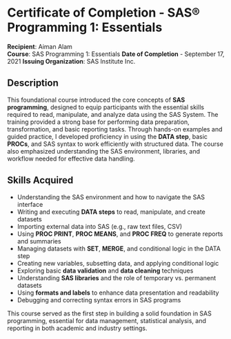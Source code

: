 # Certificate of Completion - SAS® Programming 1: Essentials

**Recipient**: Aiman Alam  
**Course**: SAS Programming 1: Essentials 
**Date of Completion** - September 17, 2021
**Issuing Organization**: SAS Institute Inc.  

## Description

This foundational course introduced the core concepts of **SAS programming**, designed to equip participants with the essential skills required to read, manipulate, and analyze data using the SAS System. The training provided a strong base for performing data preparation, transformation, and basic reporting tasks.
Through hands-on examples and guided practice, I developed proficiency in using the **DATA step**, basic **PROCs**, and SAS syntax to work efficiently with structured data. The course also emphasized understanding the SAS environment, libraries, and workflow needed for effective data handling.

## Skills Acquired

- Understanding the SAS environment and how to navigate the SAS interface  
- Writing and executing **DATA steps** to read, manipulate, and create datasets  
- Importing external data into SAS (e.g., raw text files, CSV)  
- Using **PROC PRINT**, **PROC MEANS**, and **PROC FREQ** to generate reports and summaries  
- Managing datasets with **SET**, **MERGE**, and conditional logic in the DATA step  
- Creating new variables, subsetting data, and applying conditional logic  
- Exploring basic **data validation** and **data cleaning** techniques  
- Understanding **SAS libraries** and the role of temporary vs. permanent datasets  
- Using **formats and labels** to enhance data presentation and readability  
- Debugging and correcting syntax errors in SAS programs

This course served as the first step in building a solid foundation in SAS programming, essential for data management, statistical analysis, and reporting in both academic and industry settings.
